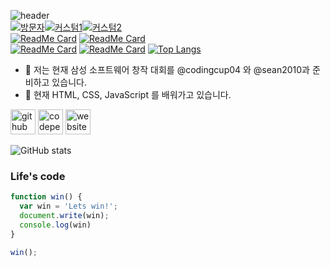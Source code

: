 ![header](https://capsule-render.vercel.app/api?type=wave&color=timeGradient&height=300&section=header&text=Hi%20There%20👋&fontSize=90)<br>
[![방문자](https://gpvc.arturio.dev/injoon5)](https://GitHub.com/injoon5/)[![커스텀1](https://injoon5.github.io/Injoon5/badge/oijbadge.svg)](https://GitHub.com/injoon5/)[![커스텀2](https://injoon5.github.io/Injoon5/badge/oijbadge1.svg)](https://juniorsoftwarecup.com)<br>
[![ReadMe Card](https://github-readme-stats.vercel.app/api/pin/?username=injoon5&repo=injoonweb)](https://github.com/injoon5/injoonweb)
[![ReadMe Card](https://github-readme-stats.vercel.app/api/pin/?username=injoon5&repo=linkshortner)](https://github.com/injoon5/linkshortner)<br>
[![ReadMe Card](https://github-readme-stats.vercel.app/api/pin/?username=jusochang2020&repo=jusochang2020.github.io)](https://github.com/jusochang2020/jusochang2020.github.io)
[![ReadMe Card](https://github-readme-stats.vercel.app/api/pin/?username=yourls&repo=yourls)](https://github.com/yourls/yourls)
[![Top Langs](https://github-readme-stats.vercel.app/api/top-langs/?username=injoon5)](https://github.com/injoon5)
- 🔭 저는 현재 삼성 소프트웨어 창작 대회를 @codingcup04 와 
     @sean2010과 준비하고 있습니다. 
- 🌱 현재 HTML, CSS, JavaScript 를 배워가고 있습니다.

[<img src='https://cdn.jsdelivr.net/npm/simple-icons@3.0.1/icons/github.svg' alt='github' height='40'>](https://github.com/injoon5)  [<img src='https://cdn.jsdelivr.net/npm/simple-icons@3.0.1/icons/codepen.svg' alt='codepen' height='40'>](https://codepen.io/injoon5)  [<img src='https://cdn.jsdelivr.net/npm/simple-icons@3.0.1/icons/icloud.svg' alt='website' height='40'>](http://injoon5.ga)  

![GitHub stats](https://github-readme-stats.vercel.app/api?username=injoon5&show_icons=true)


### Life's code

```javascript
function win() {
  var win = 'Lets win!';
  document.write(win);
  console.log(win)
}

win();
```


 

